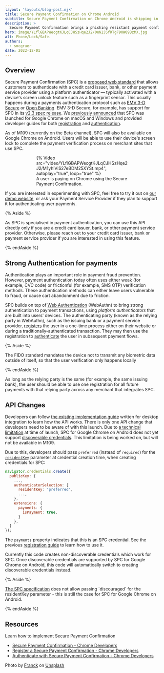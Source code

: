 ```yaml
---
layout: 'layouts/blog-post.njk'
title: Secure Payment Confirmation on Chrome Android
subtitle: Secure Payment Confirmation on Chrome Android is shipping in Chrome 109.
description: >
  Secure Payment Confirmation brings a phishing resistant payment confirmation with the power of passkeys to the web. It will be available in Chrome Android from Chrome 109.
hero: image/YLflGBAPWecgtKJLqCJHSzHqe2J2/0uN2JSfRTgF90W89BzMX.jpg
alt: Phone/Lock/Safe.
authors:
  - smcgruer
date: 2022-12-01
---
```


## Overview

Secure Payment Confirmation (SPC) is a [proposed web
standard](https://www.w3.org/TR/secure-payment-confirmation/) that allows
customers to authenticate with a credit card issuer, bank, or other payment
service provider using a platform authenticator — typically activated with a
device's screen unlock feature such as a fingerprint sensor. This usually
happens during a payments authentication protocol such as [EMV 3-D
Secure](https://www.emvco.com/emv-technologies/3d-secure/) or [Open
Banking](https://standards.openbanking.org.uk/). EMV 3-D Secure, for example,
has support for SPC in its [v2.3 spec
release](https://www.emvco.com/emv_insights_post/what-is-new-with-emv-3ds-v2-3/).
We [previously announced](/articles/secure-payment-confirmation/) that SPC was
launched for Google Chrome on macOS and Windows and provided developer guides
for both [registration](/articles/register-secure-payment-confirmation/) and
[authentication](/articles/authenticate-secure-payment-confirmation/).

As of M109 (currently on the Beta channel), SPC will also be available on Google 
Chrome on Android. Users will be able to use their device's screen lock to 
complete the payment verification process on merchant sites that use SPC.

<figure class="screenshot" style="max-width:300px; margin:auto;">
  {%  
    Video src="video/YLflGBAPWecgtKJLqCJHSzHqe2J2/M1yhlVlS27eBDM25XYSt.mp4",  
    autoplay="true", loop="true"  
  %}
  <figcaption>A user is paying on Chrome using the Secure Payment Confirmation.</figcaption>
 </figure>

If you are interested in experimenting with SPC, feel free to try it out on [our
demo website](https://spc-merchant.glitch.me/), or ask your Payment Service
Provider if they plan to support it for authenticating user payments.

{% Aside %}

As SPC is specialised in payment authentication, you can use this API directly
only if you are a credit card issuer, bank, or other payment service provider.
Otherwise, please reach out to your credit card issuer, bank or payment service
provider if you are interested in using this feature.

{% endAside %}

## Strong Authentication for payments

Authentication plays an important role in payment fraud prevention. However, 
payment authentication today often uses either weak (for example, CVC code) or 
frictionful (for example, SMS OTP) verification methods. These authentication 
methods can either leave users vulnerable to fraud, or cause cart abandonment 
due to friction.

SPC builds on top of [Web Authentication](https://w3c.github.io/webauthn/) 
(WebAuthn) to bring strong authentication to payment transactions, using 
_platform authenticators_ that are built into users' devices. The authenticating 
party (known as the relying party in WebAuthn), such as the issuing bank or a 
payment service provider, 
[registers](/articles/register-secure-payment-confirmation/) 
the user in a one-time process either on their website or during a 
traditionally-authenticated transaction. They may then use the registration to 
[authenticate](/articles/authenticate-secure-payment-confirmation/) 
the user in subsequent payment flows.

{% Aside %}

The FIDO standard mandates the device not to transmit any biometric data outside
of itself, so that the user verification only happens locally

{% endAside %}

As long as the relying party is the same (for example, the same issuing bank), 
the user should be able to use one registration for all future payments with 
that relying party across any merchant that integrates SPC.

## API Changes

Developers can follow [the existing implementation 
guide](/articles/secure-payment-confirmation/) 
written for desktop integration to learn how the API works. There is only one 
API change that developers need to be aware of with this launch. Due to [a 
technical limitation](crbug.com/1393662) at time of launch, SPC for Google 
Chrome on Android does not yet support [discoverable 
credentials](https://w3c.github.io/webauthn/#client-side-discoverable-credential). 
This limitation is being worked on, but will not be available in M109.

Due to this, developers should pass `preferred` (instead of `required`) for the
[`residentKey`](https://w3c.github.io/webauthn/#dom-authenticatorselectioncriteria-residentkey)
parameter at credential creation time, when creating credentials for SPC:

```js
navigator.credentials.create({  
  publicKey: {  
    ...,  
    authenticatorSelection: {  
      residentKey: 'preferred',  
      ...,  
    },
    extensions: {
      payments: {  
        isPayment: true,  
      } 
    },
  }  
});
```

The `payments` property indicates that this is an SPC credential. See the
previous [registration
guide](/articles/register-secure-payment-confirmation/#register-an-authenticator)
to learn how to use it.

Currently this code creates non-discoverable credentials which work for SPC.
Once discoverable credentials are supported by SPC for Google Chrome on Android,
this code will automatically switch to creating discoverable credentials
instead.

{% Aside %}

[The SPC specification](https://w3c.github.io/secure-payment-confirmation/) does 
not allow passing \`discouraged\` for the residentKey parameter - this is still 
the case for SPC for Google Chrome on Android.

{% endAside %}

## Resources

Learn how to implement Secure Payment Confirmation

* [Secure Payment Confirmation - Chrome 
  Developers](/articles/secure-payment-confirmation/)
* [Register a Secure Payment Confirmation - Chrome 
  Developers](/articles/register-secure-payment-confirmation/)
* [Authenticate with Secure Payment Confirmation - Chrome 
  Developers](/articles/authenticate-secure-payment-confirmation/)

Photo by <a href="https://unsplash.com/es/@franckinjapan?utm_source=unsplash&utm_medium=referral&utm_content=creditCopyText">Franck</a> on <a href="https://unsplash.com/?utm_source=unsplash&utm_medium=referral&utm_content=creditCopyText">Unsplash</a>
  